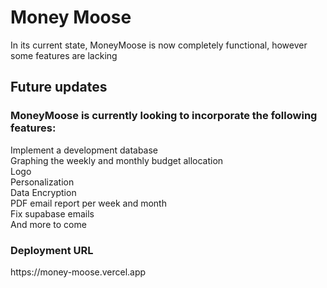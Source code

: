<h1>Money Moose</h1>
 
In its current state, MoneyMoose is now completely functional, however some features are lacking<br>

<h2>Future updates</h2>

<h3> MoneyMoose is currently looking to incorporate the following features:</h3>
Implement a development database<br>
Graphing the weekly and monthly budget allocation<br>
Logo<br>
Personalization<br>
Data Encryption <br>
PDF email report per week and month<br>
Fix supabase emails<br>
And more to come<br>

<h3>Deployment URL</h3>
https://money-moose.vercel.app
